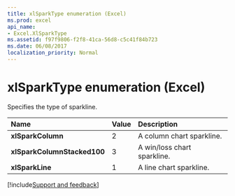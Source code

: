 ```yaml
---
title: xlSparkType enumeration (Excel)
ms.prod: excel
api_name:
- Excel.XlSparkType
ms.assetid: f97f9806-f2f8-41ca-56d8-c5c41f84b723
ms.date: 06/08/2017
localization_priority: Normal
---
```



# xlSparkType enumeration (Excel)

Specifies the type of sparkline.



|Name|Value|Description|
|:-----|:-----|:-----|
| **xlSparkColumn**|2|A column chart sparkline. |
| **xlSparkColumnStacked100**|3|A win/loss chart sparkline.|
| **xlSparkLine**|1|A line chart sparkline.|

[!include[Support and feedback](~/includes/feedback-boilerplate.md)]